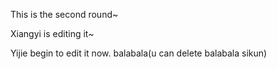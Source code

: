 This is the second round~

Xiangyi is editing it~

Yijie begin to edit it now. balabala(u can delete balabala sikun)